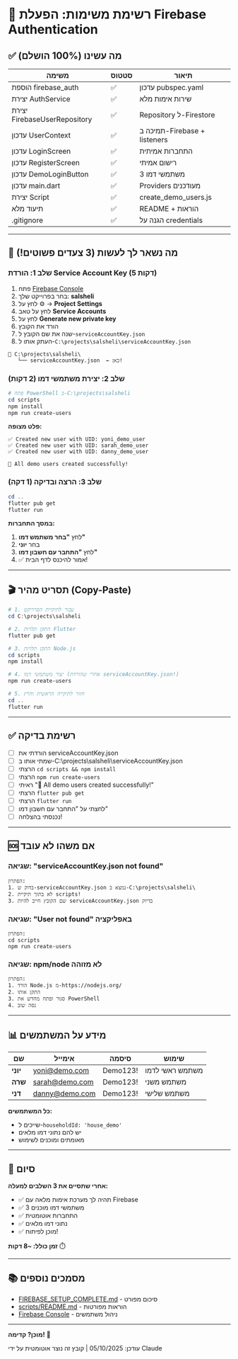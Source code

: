 # 🚀 רשימת משימות: הפעלת Firebase Authentication

## ✅ מה עשינו (100% הושלם)

| משימה | סטטוס | תיאור |
|-------|--------|-------|
| הוספת firebase_auth | ✅ | עדכון pubspec.yaml |
| יצירת AuthService | ✅ | שירות אימות מלא |
| יצירת FirebaseUserRepository | ✅ | Repository ל-Firestore |
| עדכון UserContext | ✅ | תמיכה ב-Firebase + listeners |
| עדכון LoginScreen | ✅ | התחברות אמיתית |
| עדכון RegisterScreen | ✅ | רישום אמיתי |
| עדכון DemoLoginButton | ✅ | 3 משתמשי דמו |
| עדכון main.dart | ✅ | Providers מעודכנים |
| יצירת Script | ✅ | create_demo_users.js |
| תיעוד מלא | ✅ | README + הוראות |
| .gitignore | ✅ | הגנה על credentials |

---

## 🎯 מה נשאר לך לעשות (3 צעדים פשוטים!)

### שלב 1: הורדת Service Account Key (5 דקות)

1. פתח [Firebase Console](https://console.firebase.google.com/)
2. בחר בפרוייקט שלך: **salsheli**
3. לחץ על ⚙️ → **Project Settings**
4. לחץ על טאב **Service Accounts**
5. לחץ על **Generate new private key**
6. הורד את הקובץ
7. שנה את שם הקובץ ל-`serviceAccountKey.json`
8. העתק אותו ל-`C:\projects\salsheli\serviceAccountKey.json`

```
📁 C:\projects\salsheli\
   └── serviceAccountKey.json  ← כאן!
```

### שלב 2: יצירת משתמשי דמו (2 דקות)

```powershell
# פתח PowerShell ב-C:\projects\salsheli
cd scripts
npm install
npm run create-users
```

**פלט מצופה:**
```
✅ Created new user with UID: yoni_demo_user
✅ Created new user with UID: sarah_demo_user
✅ Created new user with UID: danny_demo_user

🎉 All demo users created successfully!
```

### שלב 3: הרצה ובדיקה (1 דקה)

```powershell
cd ..
flutter pub get
flutter run
```

**במסך התחברות:**
1. לחץ **"בחר משתמש דמו"**
2. בחר **יוני**
3. לחץ **"התחבר עם חשבון דמו"**
4. ✅ אמור להיכנס לדף הבית!

---

## 🎬 תסריט מהיר (Copy-Paste)

```powershell
# 1. עבור לתיקיית הפרוייקט
cd C:\projects\salsheli

# 2. התקן תלויות Flutter
flutter pub get

# 3. התקן תלויות Node.js
cd scripts
npm install

# 4. יצור משתמשי דמו (אחרי שהורדת serviceAccountKey.json!)
npm run create-users

# 5. חזור לתיקייה הראשית והרץ
cd ..
flutter run
```

---

## ✅ רשימת בדיקה

- [ ] הורדתי את serviceAccountKey.json
- [ ] שמתי אותו ב-C:\projects\salsheli\serviceAccountKey.json
- [ ] הרצתי `cd scripts && npm install`
- [ ] הרצתי `npm run create-users`
- [ ] ראיתי "🎉 All demo users created successfully!"
- [ ] הרצתי `flutter pub get`
- [ ] הרצתי `flutter run`
- [ ] לחצתי על "התחבר עם חשבון דמו"
- [ ] נכנסתי בהצלחה!

---

## 🆘 אם משהו לא עובד

### שגיאה: "serviceAccountKey.json not found"
```
הפתרון:
1. בדוק ש-serviceAccountKey.json נמצא ב-C:\projects\salsheli\
2. לא בתוך תיקיית scripts!
3. שם הקובץ חייב להיות serviceAccountKey.json בדיוק
```

### שגיאה: "User not found" באפליקציה
```
הפתרון:
cd scripts
npm run create-users
```

### שגיאה: npm/node לא מזוהה
```
הפתרון:
1. הורד Node.js מ-https://nodejs.org/
2. התקן אותו
3. סגור ופתח מחדש את PowerShell
4. נסה שוב
```

---

## 📊 מידע על המשתמשים

| שם | אימייל | סיסמה | שימוש |
|-----|--------|-------|-------|
| **יוני** | yoni@demo.com | Demo123! | משתמש ראשי לדמו |
| **שרה** | sarah@demo.com | Demo123! | משתמש משני |
| **דני** | danny@demo.com | Demo123! | משתמש שלישי |

**כל המשתמשים:**
- שייכים ל-`householdId: 'house_demo'`
- יש להם נתוני דמו מלאים
- מאומתים ומוכנים לשימוש

---

## 🎉 סיום

**אחרי שתסיים את 3 השלבים למעלה:**
- ✅ תהיה לך מערכת אימות מלאה עם Firebase
- ✅ 3 משתמשי דמו מוכנים
- ✅ התחברות אוטומטית
- ✅ נתוני דמו מלאים
- ✅ מוכן לפיתוח!

**זמן כולל: ~8 דקות** ⏱️

---

## 📚 מסמכים נוספים

- [FIREBASE_SETUP_COMPLETE.md](FIREBASE_SETUP_COMPLETE.md) - סיכום מפורט
- [scripts/README.md](scripts/README.md) - הוראות מפורטות
- [Firebase Console](https://console.firebase.google.com/) - ניהול משתמשים

---

**מוכן? קדימה!** 🚀

עודכן: 05/10/2025 | קובץ זה נוצר אוטומטית על ידי Claude
